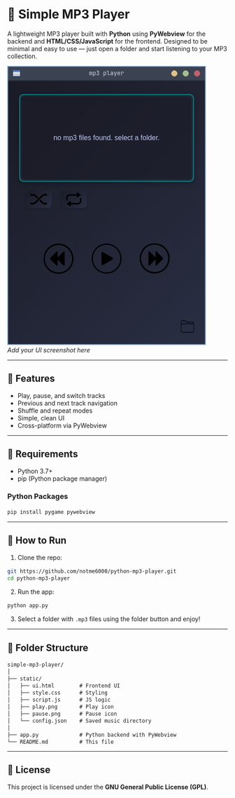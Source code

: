 # 🎵 Simple MP3 Player

A lightweight MP3 player built with **Python** using **PyWebview** for the backend and **HTML/CSS/JavaScript** for the frontend. Designed to be minimal and easy to use — just open a folder and start listening to your MP3 collection.

![Screenshot](mp3-player.png)  
*Add your UI screenshot here*

---

## 💠 Features

- Play, pause, and switch tracks
- Previous and next track navigation
- Shuffle and repeat modes
- Simple, clean UI
- Cross-platform via PyWebview

---

## 📆 Requirements

- Python 3.7+
- pip (Python package manager)

### Python Packages

```bash
pip install pygame pywebview
```

---

## 🚀 How to Run

1. Clone the repo:

```bash
git https://github.com/notme6000/python-mp3-player.git
cd python-mp3-player
```

2. Run the app:

```bash
python app.py
```

3. Select a folder with `.mp3` files using the folder button and enjoy!

---

## 📁 Folder Structure

```
simple-mp3-player/
│
├── static/
│   ├── ui.html        # Frontend UI
│   ├── style.css      # Styling
│   ├── script.js      # JS logic
│   ├── play.png       # Play icon
│   ├── pause.png      # Pause icon
│   └── config.json    # Saved music directory
│
├── app.py             # Python backend with PyWebview
└── README.md          # This file
```

---

## 📜 License

This project is licensed under the **GNU General Public License (GPL)**.


